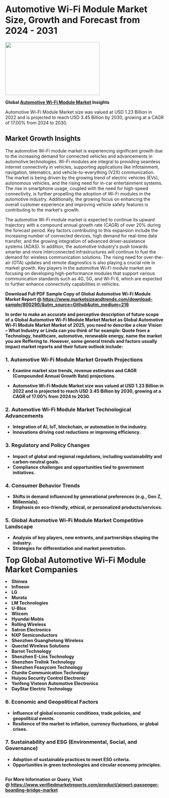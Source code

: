 <H1>Automotive Wi-Fi Module Market Size, Growth and Forecast from 2024 - 2031</H1><img class="aligncenter size-medium wp-image-584254" src="https://thirdeyenews.in/wp-content/uploads/2024/09/Global-Market-Research-300x168.jpeg" alt="" width="300" height="168" /><p><strong>Global&nbsp;<a href="https://www.marketsizeandtrends.com/download-sample/800290/&amp;utm_source=Github&utm_medium=216">Automotive Wi-Fi Module Market</a> Insights</strong></p><p>Automotive Wi-Fi Module Market size was valued at USD 1.23 Billion in 2022 and is projected to reach USD 3.45 Billion by 2030, growing at a CAGR of 17.00% from 2024 to 2030.</p><p><h2>Market Growth Insights</h2> <p>The automotive Wi-Fi module market is experiencing significant growth due to the increasing demand for connected vehicles and advancements in automotive technologies. Wi-Fi modules are integral to providing seamless internet connectivity in vehicles, supporting applications like infotainment, navigation, telematics, and vehicle-to-everything (V2X) communication. The market is being driven by the growing trend of electric vehicles (EVs), autonomous vehicles, and the rising need for in-car entertainment systems. The rise in smartphone usage, coupled with the need for high-speed connectivity, is further propelling the adoption of Wi-Fi modules in the automotive industry. Additionally, the growing focus on enhancing the overall customer experience and improving vehicle safety features is contributing to the market's growth.</p> <p><strong></strong></p> <p>The automotive Wi-Fi module market is expected to continue its upward trajectory with a compound annual growth rate (CAGR) of over 20% during the forecast period. Key factors contributing to this expansion include the increasing number of connected devices, high demand for real-time data transfer, and the growing integration of advanced driver-assistance systems (ADAS). In addition, the automotive industry's push towards smarter and more interconnected infrastructures will continue to fuel the demand for wireless communication solutions. The rising need for over-the-air (OTA) updates and remote diagnostics is also playing a crucial role in market growth. Key players in the automotive Wi-Fi module market are focusing on developing high-performance modules that support various communication standards such as 4G, 5G, and Wi-Fi 6, which are expected to further enhance connectivity capabilities in vehicles.</p> <p><strong></p><p><span class=""><strong>Download Full PDF Sample Copy of Global Automotive Wi-Fi Module Market Report</strong> @ <a href="https://www.marketsizeandtrends.com/download-sample/800290/&amp;utm_source=Github&utm_medium=216" target="_blank">https://www.marketsizeandtrends.com/download-sample/800290/&amp;utm_source=Github&utm_medium=216</a></span></p><p>In order to make an accurate and perceptive description of future scope of a Global&nbsp;Automotive Wi-Fi Module Market Market as Global&nbsp;Automotive Wi-Fi Module Market Market of 2025, you need to describe a clear Vision &ndash; What Industry or Linda can you think of for example: Quote from a Technology, healthcare, automotive, renewable energy, name the market you are Reffering to. However, some general trends and factors usually impact market reports and their future outlook include:</p><h3>1.&nbsp;<strong>Automotive Wi-Fi Module Market Growth Projections</strong></h3><ul><li>Examine market size trends, revenue estimates and CAGR (Compounded Annual Growth Rate) projections.</li><li><p>Automotive Wi-Fi Module Market size was valued at USD 1.23 Billion in 2022 and is projected to reach USD 3.45 Billion by 2030, growing at a CAGR of 17.00% from 2024 to 2030.</p></li></ul><h3>2.&nbsp;<strong>Automotive Wi-Fi Module Market Technological Advancements</strong></h3><ul><li>Integration of AI, IoT, blockchain, or automation in the industry.</li><li>Innovations driving cost reductions or improving efficiency.</li></ul><h3>3.&nbsp;<strong>Regulatory and Policy Changes</strong></h3><ul><li>Impact of global and regional regulations, including sustainability and carbon-neutral goals.</li><li>Compliance challenges and opportunities tied to government initiatives.</li></ul><h3>4.&nbsp;<strong>Consumer Behavior Trends</strong></h3><ul><li>Shifts in demand influenced by generational preferences (e.g., Gen Z, Millennials).</li><li>Emphasis on eco-friendly, ethical, or personalized products/services.</li></ul><h3>5.&nbsp;<strong>Global Automotive Wi-Fi Module Market Competitive Landscape</strong></h3><ul><li>Analysis of key players, new entrants, and partnerships shaping the industry.</li><li>Strategies for differentiation and market penetration.</li></ul><p data-pm-slice="1 1 []"><span style="color: inherit; font-family: inherit; font-size: 25px;">Top Global Automotive Wi-Fi Module Market Companies</span></p><div class="" data-test-id=""><p><li>Shinwa</li><li> Infineon</li><li> LG</li><li> Murata</li><li> LM Technologies</li><li> U-Blox</li><li> Wiicom</li><li> Hyundai Mobis</li><li> Rolling Wireless</li><li> Satron Electronics</li><li> NXP Semiconductors</li><li> Shenzhen Guanghetong Wireless</li><li> Quectel Wireless Solutions</li><li> Barrot Technology</li><li> Shenzhen E-Lins Technology</li><li> Shenzhen Trolink Technology</li><li> Shenzhen Feasycom Technology</li><li> Ctunite Communication Technology</li><li> Huiyou Security Control Electronic</li><li> Yanfeng Visteon Automotive Electronics</li><li> DayStar Electric Technology</li></p></div><h3>6.&nbsp;<strong>Economic and Geopolitical Factors</strong></h3><ul><li>Influence of global economic conditions, trade policies, and geopolitical events.</li><li>Resilience of the market to inflation, currency fluctuations, or global crises.</li></ul><h3>7.&nbsp;<strong>Sustainability and ESG (Environmental, Social, and Governance)</strong></h3><ul><li>Adoption of sustainable practices to meet ESG criteria.</li><li>Opportunities in green technologies and circular economy principles.</li></ul><h2><strong style="font-size: 14px;">For More Information or Query, Visit @&nbsp;</strong><a style="background-color: #ffffff; font-size: 14px;" href="https://www.marketsizeandtrends.com/report/automotive-wi-fi-module-market/" target="_blank">https://www.verifiedmarketreports.com/product/airport-passenger-boarding-bridge-market</a></h2>
